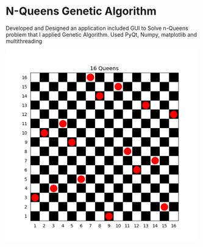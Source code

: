 # N-Queens Genetic Algorithm
Developed and Designed an application included GUI to Solve n-Queens problem that I applied Genetic
Algorithm. Used PyQt, Numpy, matplotlib and multithreading

![alt text](https://github.com/amidmajd/N-Queens-Genetic-Algorithm/blob/master/N_Q_Answer.png)

